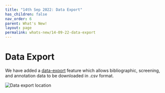 ```yaml
---
title: "14th Sep 2022: Data Export"
has_children: false
nav_order: 6
parent: What's New!
layout: page
permalink: whats-new/14-09-22-data-export
---
```


# Data Export

We have added a [data-export](../data-export.html) feature which allows bibliographic, screening, and annotation data to be downloaded in .csv format. 

![Data export location](/figs/Fig_ExportData_small.png)
